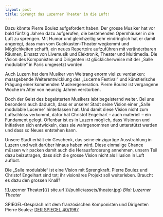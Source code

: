 ```yaml
---
layout: post
title: Sprengt das Luzerner Theater in die Luft!
---
```


Dazu könnte Pierre Boulez aufgefordert haben. Der grosse Musiker hat vor bald fünfzig Jahren dazu aufgerufen, die bestehenden Opernhäuser in die Luft zu sprengen. Mit Humor und gleichzeitig sehr eindringlich hat er damit angeregt, dass man vom Guckkasten-Theater wegkommt und Möglichkeiten schafft, ein neues Repertoire aufzuführen mit veränderbaren Räumen, Einsatz von Livemusik und Elektronik, Theater und Multimedia. Die Vision des Komponisten und Dirigenten ist glücklicherweise mit der „Salle modulable“ in Paris umgesetzt worden.

Auch Luzern hat dem Musiker von Weltrang enorm viel zu verdanken: massgebende Weiterentwicklung des „Lucerne Festival“ und künstlerische Prägung einer kommenden Musikergeneration.
Pierre Boulez ist vergangene Woche im Alter von neunzig Jahren verstorben. 

Doch der Geist des begeisterten Musikers lebt begeisternd weiter. Bei uns besonders auch dadurch, dass er unserer Stadt seine Vision einer „Salle modulable Lucerne“ hinterlassen hat. Und damit diese Vision nicht zum Luftschloss verkommt, dafür hat Christof Engelhart – auch materiell – ein Fundament gelegt. Offenbar ist es in Luzern möglich, dass Visionen und Initiativen sich entwickeln, dass sie wahrgenommen und unterstützt werden und dass so Neues entstehen kann.

Unsere Stadt erhält ein Geschenk, das seine einzigartige Ausstrahlung in Luzern und weit darüber hinaus haben wird. Diese einmalige Chance müssen wir packen damit auch die Herausforderung annehmen, unsern Teil dazu beizutragen, dass sich die grosse Vision nicht als Illusion in Luft auflöst. 

Die „Salle modulable“ ist eine Vision mit Sprengkraft. Pierre Boulez und Christof Engelhart sind tot; ihr visionäres Projekt soll weiterleben. Braucht es dazu den grossen Knall?

![Luzerner Theater]({{ site.url }}/public/assets/theater.jpg)
*Bild: Luzerner Theater*

SPIEGEL-Gespräch mit dem französischen Komponisten und Dirigenten Pierre Boulez: [DER SPIEGEL 40/1967](http://www.spiegel.de/spiegel/print/d-46353389.html)